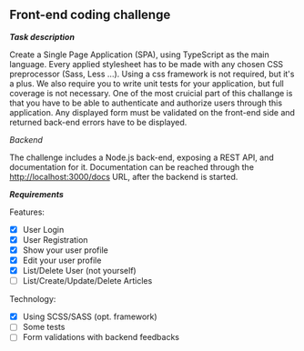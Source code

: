 ## Front-end coding challenge

***Task description***

Create a Single Page Application (SPA), using TypeScript as the main language. Every applied stylesheet has to be made with any chosen CSS preprocessor (Sass, Less ...). Using a css framework is not required, but it's a plus. We also require you to write unit tests for your application, but full coverage is not necessary. One of the most cruicial part of this challange is that you have to be able to authenticate and authorize users through this application. Any displayed form must be validated on the front-end side and returned back-end errors have to be displayed.

*Backend*

The challenge includes a Node.js back-end, exposing a REST API, and documentation for it. Documentation can be reached through the [http://localhost:3000/docs](http://localhost:3000/docs "http://localhost:3000/docs") URL, after the backend is started.

***Requirements***

Features:
 - [x] User Login
 - [x] User Registration
 - [x] Show your user profile
 - [x] Edit your user profile
 - [x] List/Delete User (not yourself)
 - [ ] List/Create/Update/Delete Articles

Technology:
 - [x] Using SCSS/SASS (opt. framework)
 - [ ] Some tests
 - [ ] Form validations with backend feedbacks